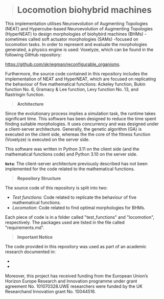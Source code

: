 > # Locomotion biohybrid machines

This implementation utilises Neuroevolution of Augmenting Topologies (NEAT) and Hypercube-based Neuroevolution of Augmenting Topologies (HyperNEAT) to design morphologies of biohybird machines (BHMs) - sometimes called soft actuator morphologies (SAMs) -focused on locomotion tasks. In order to represent and evaluate the morphologies generated, a physics engine is used: Voxelyze, which can be found in the following GitHub repository: 

https://github.com/skriegman/reconfigurable_organisms.

Furthermore, the source code contained in this repository includes the implementation of NEAT and HyperNEAT, which are focused on replicating the behaviour of five mathematical functions: Ackeley function, Bukin function No. 6, Gramacy & Lee function, Levy function No. 13, and Rastringin function.

> **Architecture**

Since the evolutionary process implies a simulation task, the runtime takes significant time. This software has been designed to reduce the time spent finding suitable morphologies. It uses concurrency and was designed under a client-server architecture. Generally, the genetic algorithm (GA) is executed on the client side, whereas the the core of the fitness function (Voxelyze) is executed on the server side.

This software was written in Python 3.11 on the client side (and the mathematical functions code) and Python 3.10 on the server side.

**`Note`**: The client-server architecture previously described has not been implemented for the code related to the mathematical functions.

> **Repository Structure**

The source code of this repository is split into two:

* _Test functions_: Code related to replicate the behaviour of five mathematical functions.
* _Locomotion_: Code related to find optimal morphologies for BHMs.
  
Each piece of code is in a folder called "test_functions" and "locomotion", respectively. The packages used are listed in the file called "requirements.md".

> **Important Notice**

The code provided in this repository was used as part of an academic research documented in:

*

* 

Moreover, this project has received funding from the European Union’s Horizon Europe Research and Innovation programme under grant agreement No. 101070328.UWE researchers were funded by the UK Researchand Innovation grant No. 10044516.
